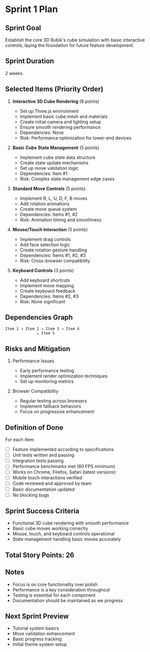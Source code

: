 # Sprint 1 Plan

## Sprint Goal
Establish the core 3D Rubik's cube simulation with basic interactive controls, laying the foundation for future feature development.

## Sprint Duration
2 weeks

## Selected Items (Priority Order)

1. **Interactive 3D Cube Rendering** (8 points)
   - Set up Three.js environment
   - Implement basic cube mesh and materials
   - Create initial camera and lighting setup
   - Ensure smooth rendering performance
   - Dependencies: None
   - Risk: Performance optimization for lower-end devices

2. **Basic Cube State Management** (5 points)
   - Implement cube state data structure
   - Create state update mechanisms
   - Set up move validation logic
   - Dependencies: Item #1
   - Risk: Complex state management edge cases

3. **Standard Move Controls** (5 points)
   - Implement R, L, U, D, F, B moves
   - Add rotation animations
   - Create move queue system
   - Dependencies: Items #1, #2
   - Risk: Animation timing and smoothness

4. **Mouse/Touch Interaction** (5 points)
   - Implement drag controls
   - Add face selection logic
   - Create rotation gesture handling
   - Dependencies: Items #1, #2, #3
   - Risk: Cross-browser compatibility

5. **Keyboard Controls** (3 points)
   - Add keyboard shortcuts
   - Implement move mapping
   - Create keyboard feedback
   - Dependencies: Items #2, #3
   - Risk: None significant

## Dependencies Graph
```
Item 1 → Item 2 → Item 3 → Item 4
              ↘ Item 5
```

## Risks and Mitigation
1. Performance Issues
   - Early performance testing
   - Implement render optimization techniques
   - Set up monitoring metrics

2. Browser Compatibility
   - Regular testing across browsers
   - Implement fallback behaviors
   - Focus on progressive enhancement

## Definition of Done
For each item:
- [ ] Feature implemented according to specifications
- [ ] Unit tests written and passing
- [ ] Integration tests passing
- [ ] Performance benchmarks met (60 FPS minimum)
- [ ] Works on Chrome, Firefox, Safari (latest versions)
- [ ] Mobile touch interactions verified
- [ ] Code reviewed and approved by team
- [ ] Basic documentation updated
- [ ] No blocking bugs

## Sprint Success Criteria
- Functional 3D cube rendering with smooth performance
- Basic cube moves working correctly
- Mouse, touch, and keyboard controls operational
- State management handling basic moves accurately

## Total Story Points: 26

## Notes
- Focus is on core functionality over polish
- Performance is a key consideration throughout
- Testing is essential for each component
- Documentation should be maintained as we progress

## Next Sprint Preview
- Tutorial system basics
- Move validation enhancement
- Basic progress tracking
- Initial theme system setup